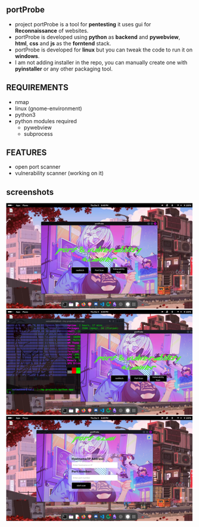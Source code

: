 ## portProbe

- project portProbe is a tool for **pentesting** it uses gui for **Reconnaissance** of websites.
- portProbe is developed using **python** as **backend** and **pywebview**, **html**, **css** and **js** as the **forntend** stack.
- portProbe is developed for **linux** but you can tweak the code to run it on **windows**.
- I am not adding installer in the repo, you can manually create one with **pyinstaller** or any other packaging tool.

## REQUIREMENTS

- nmap
- linux (gnome-environment)
- python3
- python modules required
    - pywebview
    - subprocess

## FEATURES

- open port scanner
- vulnerability scanner (working on it)

## screenshots

<img src="screenshots/Screenshot%20from%202024-12-05%2020-48-56.png" alt="screenshot1" width="500"/>
<img src="screenshots/Screenshot%20from%202024-12-05%2020-49-05.png" alt="screenshot2" width="500"/>
<img src="screenshots/Screenshot%20from%202024-12-05%2020-49-14.png" alt="screenshot3" width="500"/>


